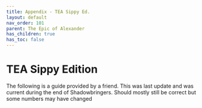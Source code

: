 ```yaml
---
title: Appendix - TEA Sippy Ed.
layout: default
nav_order: 101
parent: The Epic of Alexander
has_children: true
has_toc: false
---
```


# TEA Sippy Edition

The following is a guide provided by a friend. This was last update and was current during the end of Shadowbringers. Should mostly still be correct but some numbers may have changed
